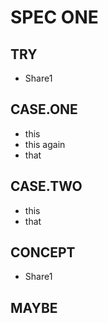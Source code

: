 # SPEC ONE

## TRY

 * Share1

## CASE.ONE

 * this 
 * this again 
 * that
 
## CASE.TWO

 * this
 * that

## CONCEPT

 * Share1

## MAYBE
